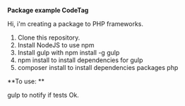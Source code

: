 **Package example CodeTag**

Hi, i'm creating a package to PHP frameworks.

1. Clone this repository.
2. Install NodeJS to use npm
3. Install gulp with npm install -g gulp
3. npm install  to install dependencies for gulp
4. composer install  to install dependencies packages php



**To use:  **

gulp to notify if tests Ok.
